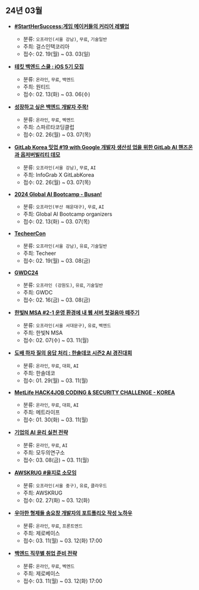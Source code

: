 ## 24년 03월
- __[#StartHerSuccess:게임 메이커들의 커리어 레벨업](https://festa.io/events/4767)__
  - 분류: `오프라인(서울 강남)`, `무료`, `기술일반`
  - 주최: 걸스인택코리아
  - 접수: 02. 19(월) ~ 03. 03(일)
  
- __[테킷 백엔드 스쿨 : iOS 5기 모집](https://www.wanted.co.kr/events/techit-kdt-backendj-10th)__
  - 분류: `온라인`, `무료`, `백엔드`
  - 주최: 원티드
  - 접수: 02. 13(화) ~ 03. 06(수)

- __[성장하고 싶은 백엔드 개발자 주목!](https://docs.google.com/forms/d/e/1FAIpQLSdJ1jLmByWjivh-0laE4POjnRae1m1g5eUmVfI4HOv2q5FN5Q/viewform)__
  - 분류: `온라인`, `무료`, `벡엔드`
  - 주최: 스파르타코딩클럽
  - 접수: 02. 26(월) ~ 03. 07(목)
- __[GitLab Korea 밋업 #19 with Google 개발자 생산성 업을 위한 GitLab AI 핸즈온과 옵저버빌리티 데모](https://festa.io/events/4749)__
  - 분류: `오프라인(서울 강남)`, `무료`, `AI`
  - 주최: InfoGrab X GitLabKorea
  - 접수: 02. 26(월) ~ 03. 07(목)
- __[2024 Global AI Bootcamp - Busan!](https://festa.io/events/4745)__
  - 분류: `오프라인(부산 해운대구)`, `무료`, `AI`
  - 주최: Global AI Bootcamp organizers
  - 접수: 02. 13(화) ~ 03. 07(목)
- __[TecheerCon](https://festa.io/events/4766)__
  - 분류: `오프라인(서울 강남)`, `유료`, `기술일반`
  - 주최: Techeer
  - 접수: 02. 19(월) ~ 03. 08(금)
- __[GWDC24](https://event-us.kr/gwdc24/event/77961)__
  - 분류: `오프라인 (강원도)`, `유료`, `기술일반`
  - 주최: GWDC
  - 접수: 02. 16(금) ~ 03. 08(금)
- __[한빛N MSA #2-1 운영 환경에 내 웹 서버 첫걸음마 떼주기](https://festa.io/events/4720)__
  - 분류: `오프라인(서울 서대문구)`, `유료`, `벡엔드`
  - 주최: 한빛N MSA
  - 접수: 02. 07(수) ~ 03. 11(월)
- __[도배 하자 질의 응답 처리 : 한솔데코 시즌2 AI 경진대회](https://dacon.io/competitions/official/236216/overview/description)__
  - 분류: `온라인`, `무료`, `대회`, `AI`
  - 주최: 한솔데코
  - 접수: 01. 29(월) ~ 03. 11(월)
- __[MetLife HACK4JOB CODING & SECURITY CHALLENGE - KOREA](https://brand.metlife.co.kr/ep/hack/methack4job.do)__
  - 분류: `온라인`, `무료`, `대회`, `AI`
  - 주최: 메트라이프
  - 접수: 01. 30(화) ~ 03. 11(월)
- __[기업의 AI 윤리 실천 전략](https://festa.io/events/4866)__
  - 분류: `온라인`, `무료`, `AI`
  - 주최: 모두의연구소
  - 접수: 03. 08(금) ~ 03. 11(월)
- __[AWSKRUG #을지로 소모임](https://www.meetup.com/awskrug/events/299455477/)__
  - 분류: `오프라인(서울 중구)`, `유료`, `클라우드`
  - 주최: AWSKRUG
  - 접수: 02. 27(화) ~ 03. 12(화)
- __[우아한 형제들 송요창 개발자의 포트폴리오 작성 노하우](https://helpschool.typeform.com/to/DBHeeztQ)__
  - 분류: `온라인`, `무료`, `프론트엔드`
  - 주최: 제로베이스
  - 접수: 03. 11(월) ~ 03. 12(화) 17:00
- __[백엔드 직무별 취업 준비 전략](https://helpschool.typeform.com/to/oxpgB49A)__
  - 분류: `온라인`, `무료`, `벡엔드`
  - 주최: 제로베이스
  - 접수: 03. 11(월) ~ 03. 12(화) 17:00